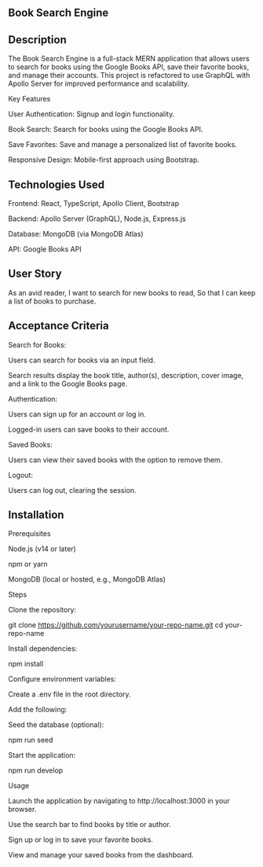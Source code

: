 Book Search Engine
------------------

Description
-----------

The Book Search Engine is a full-stack MERN application that allows users to search for books using the Google Books API, save their favorite books, and manage their accounts. This project is refactored to use GraphQL with Apollo Server for improved performance and scalability.

Key Features

User Authentication: Signup and login functionality.

Book Search: Search for books using the Google Books API.

Save Favorites: Save and manage a personalized list of favorite books.

Responsive Design: Mobile-first approach using Bootstrap.

Technologies Used
-----------------

Frontend: React, TypeScript, Apollo Client, Bootstrap

Backend: Apollo Server (GraphQL), Node.js, Express.js

Database: MongoDB (via MongoDB Atlas)

API: Google Books API

User Story
-----------

As an avid reader,
I want to search for new books to read,
So that I can keep a list of books to purchase.

Acceptance Criteria
-------------------

Search for Books:

Users can search for books via an input field.

Search results display the book title, author(s), description, cover image, and a link to the Google Books page.

Authentication:

Users can sign up for an account or log in.

Logged-in users can save books to their account.

Saved Books:

Users can view their saved books with the option to remove them.

Logout:

Users can log out, clearing the session.

Installation
------------

Prerequisites

Node.js (v14 or later)

npm or yarn

MongoDB (local or hosted, e.g., MongoDB Atlas)

Steps

Clone the repository:

git clone https://github.com/yourusername/your-repo-name.git
cd your-repo-name

Install dependencies:

npm install

Configure environment variables:

Create a .env file in the root directory.

Add the following:

Seed the database (optional):

npm run seed

Start the application:

npm run develop

Usage

Launch the application by navigating to http://localhost:3000 in your browser.

Use the search bar to find books by title or author.

Sign up or log in to save your favorite books.

View and manage your saved books from the dashboard.


